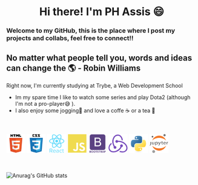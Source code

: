 <h1 align='center'> Hi there! I'm PH Assis &#128516;
<h3> Welcome to my GitHub, this is the place where I post my projects and collabs, feel free to connect!!<br/>

  
  

## No matter what people tell you, words and ideas can change the &#127758; - Robin Williams

Right now, I'm currently studying at Trybe, a Web Development School
 - Im my spare time I like to watch some series and play Dota2 (although
   I'm not a pro-player😅 ).
 - I also enjoy some jogging🏃 and love a coffe ☕ or a tea 🍵

<br>
<br>
  <div>
  <img width="50px" src="https://raw.githubusercontent.com/devicons/devicon/master/icons/html5/html5-original-wordmark.svg" />
  <img width="50px" src="https://raw.githubusercontent.com/devicons/devicon/master/icons/css3/css3-original-wordmark.svg" />
  <img width="50px" src="https://raw.githubusercontent.com/devicons/devicon/master/icons/react/react-original-wordmark.svg" />
  <img width="50px" src="https://raw.githubusercontent.com/devicons/devicon/master/icons/javascript/javascript-plain.svg" />
  <img width="50px" src="https://raw.githubusercontent.com/devicons/devicon/master/icons/bootstrap/bootstrap-plain-wordmark.svg" alt="bootstrap" />
  <img  width="50px" src="https://raw.githubusercontent.com/devicons/devicon/master/icons/redux/redux-original.svg" alt="redux" /> 
  <img width="50px" src="https://raw.githubusercontent.com/devicons/devicon/master/icons/python/python-original.svg" alt="python" /> 
  <img width="50px" src="https://raw.githubusercontent.com/devicons/devicon/master/icons/jupyter/jupyter-original-wordmark.svg" alt="jupyter" /> 
  </div>
<br>
<br>


![Anurag's GitHub stats](https://github-readme-stats.vercel.app/api?username=imphassis&show_icons=true)

